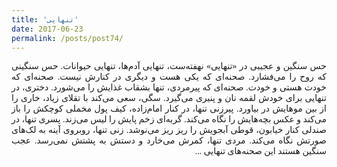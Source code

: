 ```yaml
---
title: 'تنهایی'
date: 2017-06-23
permalink: /posts/post74/
---
```

<div align="justify" dir="rtl" style="font-family:vazir;">

حس سنگین و عجیبی در «تنهایی» نهفته‌ست، تنهایی آدم‌ها، تنهایی حیوانات. حس سنگینی که روح را می‌فشارد. صحنه‌ای که یکی هست و دیگری در کنارش نیست. صحنه‌ای که خودت هستی و خودت. صحنه‌ای که پیرمردی، تنها بشقاب غذایش را می‌شورد. دختری، در تنهایی برای خودش لقمه نان و پنیری می‌گیرد. سگی، سعی می‌کند با تقلای زیاد، خاری را از بین موهایش در بیاورد. پیرزنی تنها، در کنار امام‌زاده‌، کیف پول مخملی کوچکش را باز می‌کند و عکس بچه‌هایش را نگاه می‌کند. گربه‌ای زخم پایش را لیس می‌زند. پسری تنها،‌ در صندلی کنار خیابون، قوطی آبجویش را ریز ریز می‌نوشد. زنی تنها، روبروی آینه به لک‌های صورتش نگاه می‌کند. مردی تنها، کمرش می‌خارد و دستش به پشتش نمی‌رسد. عجب سنگین هستند این صحنه‌های تنهایی ...

</div>
